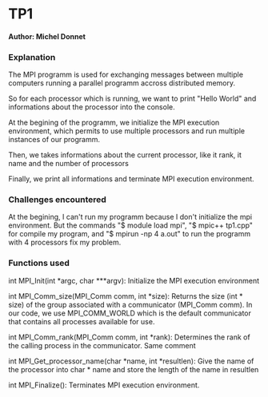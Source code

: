 # TP1

#### Author: Michel Donnet

### Explanation

The MPI programm is used for exchanging messages between multiple computers running a parallel programm accross distributed memory.

So for each processor which is running, we want to print "Hello World" and informations about the processor into the console.

At the begining of the programm, we initialize the MPI execution environment, which permits to use multiple processors and run multiple instances of our programm.

Then, we takes informations about the current processor, like it rank, it name and the number of processors

Finally, we print all informations and terminate MPI execution environment.

### Challenges encountered

At the begining, I can't run my programm because I don't initialize the mpi environment. But the commands "$ module load mpi", "$ mpic++ tp1.cpp" for compile my program, and
"$ mpirun -np 4 a.out" to run the programm with 4 processors fix my problem.

### Functions used

int MPI_Init(int *argc, char ***argv): Initialize the MPI execution environment

int MPI_Comm_size(MPI_Comm comm, int *size): Returns the size (int * size) of the group associated with a communicator (MPI_Comm comm). In our code, we use MPI_COMM_WORLD which is
the default communicator that contains all processes available for use.

int MPI_Comm_rank(MPI_Comm comm, int *rank): Determines the rank of the calling process in the communicator. Same comment

int MPI_Get_processor_name(char *name, int *resultlen): Give the name of the processor into char * name and store the length of the name in resultlen

int MPI_Finalize(): Terminates MPI execution environment.





